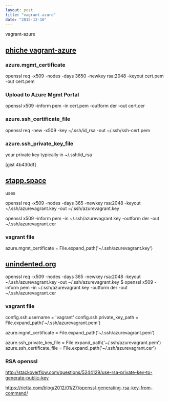 ```yaml
---
layout: post
title: "vagrant-azure"
date: "2015-12-10"
---
```


vagrant-azure

## [phiche vagrant-azure](https://github.com/phiche/vagrant-azure-example)

### azure.mgmt_certificate
openssl req -x509 -nodes -days 3650 -newkey rsa:2048 -keyout cert.pem -out cert.pem

### Upload to Azure Mgmt Portal
openssl x509 -inform pem -in cert.pem -outform der -out cert.cer

### azure.ssh_certificate_file
openssl req -new -x509 -key ~/.ssh/id_rsa -out ~/.ssh/ssh-cert.pem

### azure.ssh_private_key_file
your private key typically in ~/.ssh/id_rsa

[gist 4b430df]

## [stapp.space](http://stapp.space/setup-vagrant-with-azure/#blog)

uses

openssl req -x509 -nodes -days 365 -newkey rsa:2048 -keyout ~/.ssh/azurevagrant.key -out ~/.ssh/azurevagrant.key

openssl x509 -inform pem -in ~/.ssh/azurevagrant.key -outform der -out ~/.ssh/azurevagrant.cer

### vagrant file

azure.mgmt_certificate = File.expand_path('~/.ssh/azurevagrant.key')

## [unindented.org](https://unindented.org/articles/provision-azure-boxes-with-vagrant/)

openssl req -x509 -nodes -days 365 -newkey rsa:2048 -keyout ~/.ssh/azurevagrant.key -out ~/.ssh/azurevagrant.key
$ openssl x509 -inform pem -in ~/.ssh/azurevagrant.key -outform der -out ~/.ssh/azurevagrant.cer

### vagrant file

config.ssh.username         = 'vagrant'
config.ssh.private_key_path = File.expand_path('~/.ssh/azurevagrant.pem')

azure.mgmt_certificate = File.expand_path('~/.ssh/azurevagrant.pem')

azure.ssh_private_key_file = File.expand_path('~/.ssh/azurevagrant.pem')
azure.ssh_certificate_file = File.expand_path('~/.ssh/azurevagrant.cer')

### RSA openssl

http://stackoverflow.com/questions/5244129/use-rsa-private-key-to-generate-public-key

https://rietta.com/blog/2012/01/27/openssl-generating-rsa-key-from-command/
